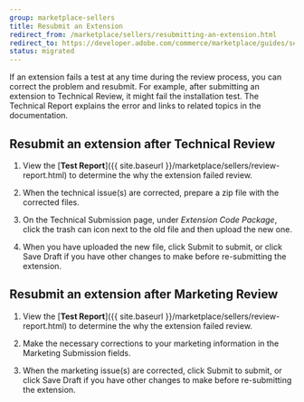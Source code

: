 ```yaml
---
group: marketplace-sellers
title: Resubmit an Extension
redirect_from: /marketplace/sellers/resubmitting-an-extension.html
redirect_to: https://developer.adobe.com/commerce/marketplace/guides/sellers/extension-resubmit/
status: migrated
---
```


If an extension fails a test at any time during the review process, you can correct the problem and resubmit. For example, after submitting an extension to Technical Review, it might fail the installation test. The Technical Report explains the error and links to related topics in the documentation.

## Resubmit an extension after Technical Review

1. View the [**Test Report**]({{ site.baseurl }}/marketplace/sellers/review-report.html) to determine the why the extension failed review.

1. When the technical issue(s) are corrected, prepare a zip file with the corrected files.

1. On the Technical Submission page, under _Extension Code Package_, click the trash can icon next to the old file and then upload the new one.

1. When you have uploaded the new file, click <span class="btn">Submit</span> to submit, or click <span class="btn">Save Draft</span> if you have other changes to make before re-submitting the extension.

## Resubmit an extension after Marketing Review

1. View the [**Test Report**]({{ site.baseurl }}/marketplace/sellers/review-report.html) to determine the why the extension failed review.

1. Make the necessary corrections to your marketing information in the Marketing Submission fields.

1. When the marketing issue(s) are corrected, click <span class="btn">Submit</span> to submit, or click <span class="btn">Save Draft</span> if you have other changes to make before re-submitting the extension.

